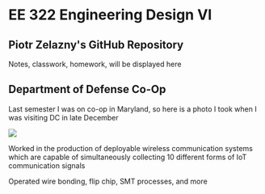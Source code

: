 # EE 322 Engineering Design VI
## Piotr Zelazny's GitHub Repository 

Notes, classwork, homework, will be displayed here

## Department of Defense Co-Op

Last semester I was on co-op in Maryland, so here is a photo I took when I was visiting DC in late December 

![](https://tinyurl.com/2p8ztwj6)

Worked in the production of deployable wireless communication systems which are capable of simultaneously collecting 10 different forms of IoT communication signals

Operated wire bonding, flip chip, SMT processes, and more
